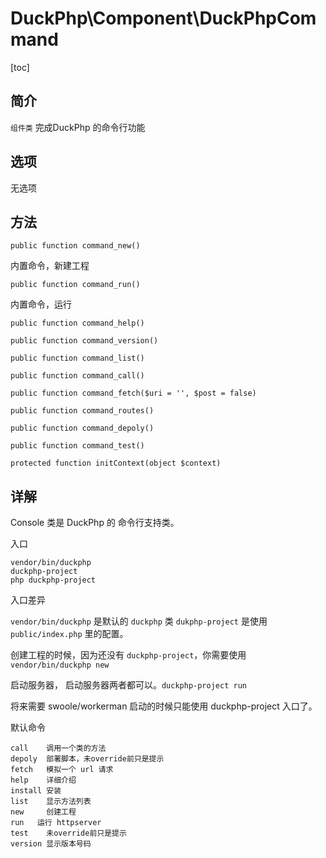 # DuckPhp\Component\DuckPhpCommand
[toc]
## 简介
`组件类` 完成DuckPhp 的命令行功能

## 选项

无选项

## 方法

    public function command_new()
内置命令，新建工程

    public function command_run()
内置命令，运行

    public function command_help()

    public function command_version()

    public function command_list()

    public function command_call()

    public function command_fetch($uri = '', $post = false)

    public function command_routes()

    public function command_depoly()

    public function command_test()
    
    protected function initContext(object $context)

## 详解

Console 类是 DuckPhp 的 命令行支持类。

入口
```shell
vendor/bin/duckphp
duckphp-project
php duckphp-project
```
入口差异

`vendor/bin/duckphp` 是默认的 `duckphp` 类
`dukphp-project` 是使用 `public/index.php` 里的配置。

创建工程的时候，因为还没有 `duckphp-project`，你需要使用 `vendor/bin/duckphp new`

启动服务器， 启动服务器两者都可以。`duckphp-project run`

将来需要 swoole/workerman 启动的时候只能使用 duckphp-project 入口了。


默认命令

```
call    调用一个类的方法
depoly  部署脚本，未override前只是提示
fetch   模拟一个 url 请求
help    详细介绍    
install 安装
list    显示方法列表
new     创建工程
run   运行 httpserver 
test    未override前只是提示
version 显示版本号码
```
